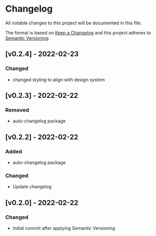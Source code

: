 # Changelog

All notable changes to this project will be documented in this file.

The format is based on [Keep a Changelog](https://keepachangelog.com/en/1.0.0/)
and this project adheres to [Semantic Versioning](https://semver.org/spec/v2.0.0.html).

## [v0.2.4] - 2022-02-23

### Changed
- changed styling to align with design system

## [v0.2.3] - 2022-02-22

### Removed
- auto-changelog package

## [v0.2.2] - 2022-02-22

### Added
- auto-changelog package

### Changed
- Update changelog 

## [v0.2.0] - 2022-02-22

### Changed
- Initial commit after applying Semantic Versioning

